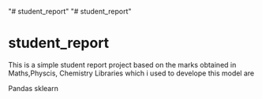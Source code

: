 "# student_report" 
"# student_report" 
# student_report
This is a simple student report project based on the marks obtained in Maths,Physcis, Chemistry
Libraries which i used to develope this model are

  Pandas
  sklearn
  
